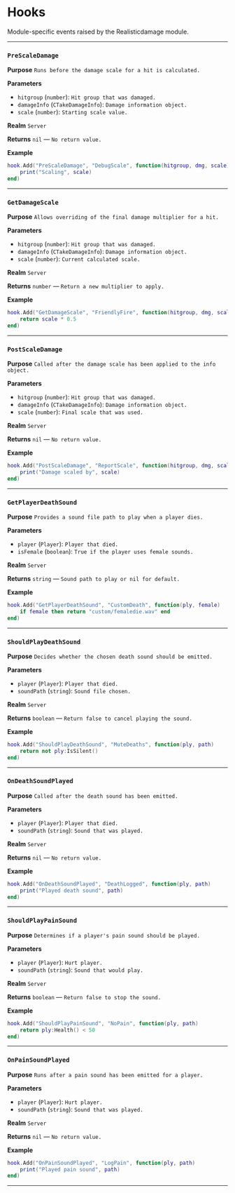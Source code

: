 # Hooks
Module-specific events raised by the Realisticdamage module.

---
### `PreScaleDamage`

**Purpose**
`Runs before the damage scale for a hit is calculated.`

**Parameters**

* `hitgroup` (`number`): `Hit group that was damaged.`
* `damageInfo` (`CTakeDamageInfo`): `Damage information object.`
* `scale` (`number`): `Starting scale value.`

**Realm**
`Server`

**Returns**
`nil` — `No return value.`

**Example**

```lua
hook.Add("PreScaleDamage", "DebugScale", function(hitgroup, dmg, scale)
    print("Scaling", scale)
end)
```

---

### `GetDamageScale`

**Purpose**
`Allows overriding of the final damage multiplier for a hit.`

**Parameters**

* `hitgroup` (`number`): `Hit group that was damaged.`
* `damageInfo` (`CTakeDamageInfo`): `Damage information object.`
* `scale` (`number`): `Current calculated scale.`

**Realm**
`Server`

**Returns**
`number` — `Return a new multiplier to apply.`

**Example**

```lua
hook.Add("GetDamageScale", "FriendlyFire", function(hitgroup, dmg, scale)
    return scale * 0.5
end)
```

---

### `PostScaleDamage`

**Purpose**
`Called after the damage scale has been applied to the info object.`

**Parameters**

* `hitgroup` (`number`): `Hit group that was damaged.`
* `damageInfo` (`CTakeDamageInfo`): `Damage information object.`
* `scale` (`number`): `Final scale that was used.`

**Realm**
`Server`

**Returns**
`nil` — `No return value.`

**Example**

```lua
hook.Add("PostScaleDamage", "ReportScale", function(hitgroup, dmg, scale)
    print("Damage scaled by", scale)
end)
```

---

### `GetPlayerDeathSound`

**Purpose**
`Provides a sound file path to play when a player dies.`

**Parameters**

* `player` (`Player`): `Player that died.`
* `isFemale` (`boolean`): `True if the player uses female sounds.`

**Realm**
`Server`

**Returns**
`string` — `Sound path to play or nil for default.`

**Example**

```lua
hook.Add("GetPlayerDeathSound", "CustomDeath", function(ply, female)
    if female then return "custom/femaledie.wav" end
end)
```

---

### `ShouldPlayDeathSound`

**Purpose**
`Decides whether the chosen death sound should be emitted.`

**Parameters**

* `player` (`Player`): `Player that died.`
* `soundPath` (`string`): `Sound file chosen.`

**Realm**
`Server`

**Returns**
`boolean` — `Return false to cancel playing the sound.`

**Example**

```lua
hook.Add("ShouldPlayDeathSound", "MuteDeaths", function(ply, path)
    return not ply:IsSilent()
end)
```

---

### `OnDeathSoundPlayed`

**Purpose**
`Called after the death sound has been emitted.`

**Parameters**

* `player` (`Player`): `Player that died.`
* `soundPath` (`string`): `Sound that was played.`

**Realm**
`Server`

**Returns**
`nil` — `No return value.`

**Example**

```lua
hook.Add("OnDeathSoundPlayed", "DeathLogged", function(ply, path)
    print("Played death sound", path)
end)
```

---

### `ShouldPlayPainSound`

**Purpose**
`Determines if a player's pain sound should be played.`

**Parameters**

* `player` (`Player`): `Hurt player.`
* `soundPath` (`string`): `Sound that would play.`

**Realm**
`Server`

**Returns**
`boolean` — `Return false to stop the sound.`

**Example**

```lua
hook.Add("ShouldPlayPainSound", "NoPain", function(ply, path)
    return ply:Health() < 50
end)
```

---

### `OnPainSoundPlayed`

**Purpose**
`Runs after a pain sound has been emitted for a player.`

**Parameters**

* `player` (`Player`): `Hurt player.`
* `soundPath` (`string`): `Sound that was played.`

**Realm**
`Server`

**Returns**
`nil` — `No return value.`

**Example**

```lua
hook.Add("OnPainSoundPlayed", "LogPain", function(ply, path)
    print("Played pain sound", path)
end)
```
---
